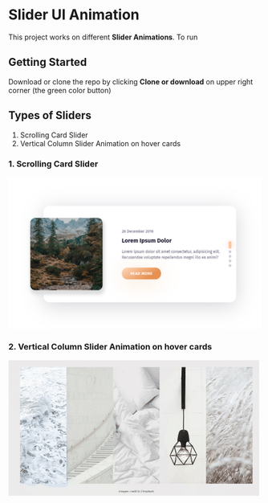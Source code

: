 # Slider UI Animation
This project works on different **Slider Animations**. To run


## Getting Started
Download or clone the repo by clicking **Clone or download** on upper right corner (the green color button)


## Types of Sliders
1. Scrolling Card Slider
2. Vertical Column Slider Animation on hover cards



### 1. Scrolling Card Slider  
![](images/scrollingcard.png)


### 2. Vertical Column Slider Animation on hover cards  
![](images/verticalColumn.gif)